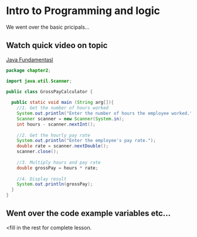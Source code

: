 # Intro to Programming and logic

We went over the basic pricipals...


## Watch quick video on topic
[Java Fundamentasl](https://testautomationu.applitools.com/java-programming-course/chapter2.html)

```java
package chapter2;

import java.util.Scanner;

public class GrossPayCalculator {
  
  public static void main (String arg[]){
    //1. Get the number of hours worked
    System.out.println("Enter the number of hours the employee worked.");
    Scanner scanner = new Scanner(System.in);
    int hours - scanner.nextInt();
    
    //2. Get the hourly pay rate
    System.out.println("Enter the employee's pay rate.");
    double rate = scanner.nextDouble();
    scanner.close();
    
    //3. Multiply hours and pay rate
    double grossPay = hours * rate;
    
    //4. Display result
    System.out.println(grossPay);
  }
}

```

## Went over the code example variables etc...

<fill in the rest for complete lesson.

